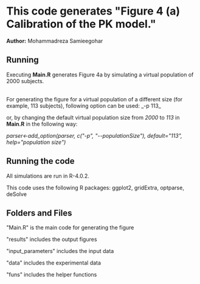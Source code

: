 # This code generates "Figure 4 (a) Calibration of the PK model." 
**Author:** Mohammadreza Samieegohar

## Running
Executing **Main.R** generates Figure 4a by simulating a virtual population of 2000 subjects. 

<br/>
For generating the figure for a virtual population of a different size (for example, 113 subjects), following option can be used: _-p 113_
 
or, by changing the default virtual population size from _2000_ to _113_ in **Main.R** in the following way:

_parser<-add_option(parser, c("-p", "--populationSize"), default="113", help="population size")_


## Running the code
All simulations are run in R-4.0.2.

This code uses the following R packages: ggplot2, gridExtra, optparse, deSolve

## Folders and Files
"Main.R" 				is the main code for generating the figure

"results"     			includes the output figures

"input_parameters" 		includes the input data

"data"        			includes the experimental data

"funs" 					includes the helper functions


